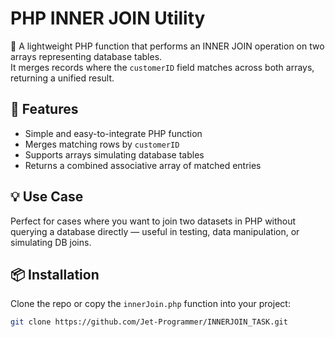 # PHP INNER JOIN Utility

🔗 A lightweight PHP function that performs an INNER JOIN operation on two arrays representing database tables.  
It merges records where the `customerID` field matches across both arrays, returning a unified result.

## 🚀 Features

- Simple and easy-to-integrate PHP function
- Merges matching rows by `customerID`
- Supports arrays simulating database tables
- Returns a combined associative array of matched entries

## 💡 Use Case

Perfect for cases where you want to join two datasets in PHP without querying a database directly — useful in testing, data manipulation, or simulating DB joins.

## 📦 Installation

Clone the repo or copy the `innerJoin.php` function into your project:

```bash
git clone https://github.com/Jet-Programmer/INNERJOIN_TASK.git